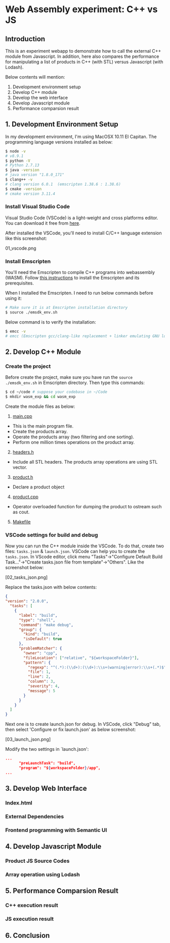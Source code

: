 # Web Assembly experiment: C++ vs JS

## Introduction

This is an experiment webapp to demonstrate how to call the external C++ module from Javascript. In addition, here also compares the performance for manipulating a list of products in C++ (with STL) versus Javascript (with Lodash).

Below contents will mention:
1. Development environment setup
2. Develop C++ module
3. Develop the web interface
4. Develop Javascript module
5. Performance comparsion result

## 1. Development Environment Setup

In my development environment, I'm using MacOSX 10.11 EI Capitan. The programming language versions installed as below:

```bash
$ node -v
# v8.9.1
$ python -V
# Python 2.7.13
$ java -version
# java version "1.8.0_171"
$ clang++ -v
# clang version 6.0.1  (emscripten 1.38.6 : 1.38.6)
$ cmake -version
# cmake version 3.11.4
```

### Install Visual Studio Code

Visual Studio Code (VSCode) is a light-weight and cross platforms editor. You can download it free from [here](https://code.visualstudio.com/).

After installed the VSCode, you'll need to install C/C++ language extension like this screenshot:

01_vscode.png

### Install Emscripten

You'll need the Emscripten to compile C++ programs into webassembly (WASM). Follow [this instructions](http://kripken.github.io/emscripten-site/docs/getting_started/downloads.html) to install the Emscripten and its prerequisites.

When I installed the Emscripten. I need to run below commands before using it:
```bash
# Make sure it is at Emscripten installation directory
$ source ./emsdk_env.sh
```

Below command is to verify the installation:
```bash
$ emcc -v
# emcc (Emscripten gcc/clang-like replacement + linker emulating GNU ld) 1.38.6
```

## 2. Develop C++ Module

### Create the project

Before create the project, make sure you have run the `source ./emsdk_env.sh` in Emscripten directory. Then type this commands:

```bash
$ cd ~/code # suppose your codebase in ~/Code
$ mkdir wasm_exp && cd wasm_exp
```

Create the module files as below:
1. [main.cpp](https://github.com/simonho288/webassembly_cppvsjs/main.cpp)
  - This is the main program file.
  - Create the products array.
  - Operate the products array (two filtering and one sorting).
  - Perform one million times operations on the product array.
2. [headers.h](https://github.com/simonho288/webassembly_cppvsjs/headers.h)
  - Include all STL headers. The products array operations are using STL vector.
3. [product.h](https://github.com/simonho288/webassembly_cppvsjs/product.h)
  - Declare a product object
4. [product.cpp](https://github.com/simonho288/webassembly_cppvsjs/product.cpp)
  - Operator overloaded function for dumping the product to ostream such as cout.
5. [Makefile](https://github.com/simonho288/webassembly_cppvsjs/Makefile)


### VSCode settings for build and debug

Now you can run the C++ module inside the VSCode. To do that, create two files: `tasks.json` & `launch.json`. VSCode can help you to create the `tasks.json`. In VScode editor, click menu "Tasks"->"Configure Default Build Task..."->"Create tasks.json file from template"->"Others". Like the screenshot below:

[02_tasks_json.png]

Replace the tasks.json with below contents:

```json
{
"version": "2.0.0",
  "tasks": [
    {
      "label": "build",
      "type": "shell",
      "command": "make debug",
      "group": {
        "kind": "build",
        "isDefault": true
      },
      "problemMatcher": {
        "owner": "cpp",
        "fileLocation": ["relative", "${workspaceFolder}"],
        "pattern": {
          "regexp": "^(.*):(\\d+):(\\d+):\\s+(warning|error):\\s+(.*)$",
          "file": 1,
          "line": 2,
          "column": 3,
          "severity": 4,
          "message": 5
        }
      }
    }
  ]
}
```

Next one is to create launch.json for debug. In VSCode, click "Debug" tab, then select 'Configure or fix launch.json' as below screenshot:

[03_launch_json.png]

Modify the two settings in `launch.json':
```json
...
      "preLaunchTask": "build",
      "program": "${workspaceFolder}/app",
...
```


## 3. Develop Web Interface

### Index.html

### External Dependencies

### Frontend programming with Semantic UI

## 4. Develop Javascript Module

### Product JS Source Codes

### Array operation using Lodash

## 5. Performance Comparsion Result

### C++ execution result

### JS execution result

## 6. Conclusion

